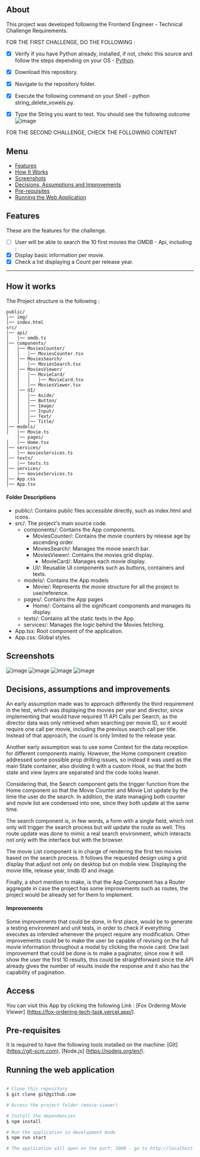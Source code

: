 ## About

This project was developed following the Frontend Engineer - Technical Challenge Requirements.

FOR THE FIRST CHALLENGE, DO THE FOLLOWING :
  - [x] Verify if you have Python already, installed, if not, chekc this source and follow the steps depending on your OS - [Python](#https://www.python.org/downloads/).
  - [x] Download this repository. 
  - [x] Navigate to the repository folder.
  - [x] Execute the following command on your Shell - python string_delete_vowels.py.
  - [x] Type the String you want to test.
  You should see the following outcome
  ![image](https://github.com/user-attachments/assets/fee568ff-2250-4d93-bb6e-727316619f09)


FOR THE SECOND CHALLENGE, CHECK THE FOLLOWING CONTENT
## Menu
- [Features](#features)  
- [How It Works](#how-it-works)  
- [Screenshots](#screenshots)  
- [Decisions, Assumptions and Improvements](#decisions-assumptions-and-improvements)  
- [Pre-requisites](#pre-requisites)  
- [Running the Web Application](#running-the-web-application)

## Features

These are the features for the challenge.
- [ ]  User will be able to search the 10 first movies the OMDB - Api, including :
  - [x] Display basic information per movie.
  - [x] Check a list displaying a Count per release year.

---

## How it works

The Project structure is the following :
	
	public/
	│── img/
	│── index.html
	src/
	│── api/
	│   │── omdb.ts
	│── components/
	│   │── MoviesCounter/
	│   │   │── MoviesCounter.tsx
	│   │── MoviesSearch/
	│   │   │── MoviesSearch.tsx
 	│   │── MoviesViewer/
  	│   │   │── MovieCard/
	│   │   │   │── MovieCard.tsx
 	│   │   │── MoviesViewer.tsx
	│   │── UI/
	│   │   │── Aside/
	│   │   │── Button/
	│   │   │── Image/
	│   │   │── Input/
	│   │   │── Text/
 	│   │   │── Title/
  	│── models/
   	│   │── Movie.ts
      	│── pages/
   	│   │── Home.tsx
	│── services/
	│   │── moviesServices.ts
	│── texts/
	│   │── texts.ts
	│── services/
	│   │── moviesServices.ts
	│── App.css
	│── App.tsx

#### Folder Descriptions
- public/: Contains public files accessible directly, such as index.html and icons.
- src/: The project's main source code.
  - components/: Contains the App components.
    - MoviesCounter/: Contains the movie counters by release age by ascending order.
    - MoviesSearch/: Manages the movie search bar.
    - MoviesViewer/: Contains the movies grid display.
      -  MovieCard/: Manages each movie display.
    - UI/: Reusable UI components such as buttons, containers and texts.
  - models/: Contains the App models
    - Movie/: Represents the movie structure for all the project to use/reference.
  - pages/: Contains the App pages
    - Home/: Contains all the significant components and manages its display.
  - texts/: Contains all the static texts in the App.
  - services/: Manages the logic behind the Movies fetching.
- App.tsx: Root component of the application.
- App.css: Global styles. 

## Screenshots

![image](https://github.com/user-attachments/assets/3be7bbec-192c-41b9-ad4e-d4e7e329f854)
![image](https://github.com/user-attachments/assets/e35434b7-f2fb-4c16-869a-675ce4d82554)
![image](https://github.com/user-attachments/assets/333ea1a0-2a3e-4f6d-9512-4032d8aeaa74)
![image](https://github.com/user-attachments/assets/72e80803-ad07-440d-bcd9-8e1f7bfddd7d)

## Decisions, assumptions and improvements

An early assumption made was to approach differently the third requirement in the test, which was displaying the movies per year and director, since
implementing that would have required 11 API Calls per Search, as the director data was only retrieved when searching per movie ID, so it would require 
one call per movie, including the previous search call per title. Instead of that approach, the count is only limited to the release year.

Another early assumption was to use some Context for the data reception for different components mainly. However, the Home component creation addressed some 
possible prop drilling issues, so instead it was used as the main State container, also dividing it with a custom Hook, so that the both state and view 
layers are separated and the code looks leaner. 

Considering that, the Search component gets the trigger function from the Home component so that the Movie Counter and Movie List update by the time the user 
do the search. In addition, the state managing both counter and movie list are condensed into one, since they both update at the same time. 

The search component is, in few words, a form with a single field, which not only will trigger the search process but will update the route as well.
This route update was done to mimic a real search environment, which interacts not only with the interface but with the browser.

The movie List component is in charge of rendering the first ten movies based on the search process. 
It follows the requested design using a grid display that adjust not only on desktop but on mobile view. Displaying the movie title, release year, Imdb ID and image. 

Finally, a short mention to make, is that the App Component has a Router aggregate in case the project has some improvements such as routes, the project would be already
set for them to implement.

#### Improvements 

Some improvements that could be done, in first place, would be to generate a testing environment and unit tests, in order to check if everything executes as intended 
whenever the project require any modification. 
Other improvements could be to make the user be capable of revising on the full movie information throughout a modal by clicking the movie card.
One last improvement that could be done is to make a paginator, since now it will show the user the first 10 results, this could be straightforward since the API already 
gives the number of results inside the response and it also has the capability of pagination.

## Access

You can visit this App by clicking the following Link : [Fox Ordering Movie Viewer] (https://fox-ordering-tech-task.vercel.app/).

## Pre-requisites

It is required to have the following tools installed on the machine:
[Git] (https://git-scm.com), [Node.js] (https://nodejs.org/en/).

## Running the web application

```bash

# Clone this repository
$ git clone git@github.com

# Access the project folder (movie-viewer)

# Install the dependencies 
$ npm install

# Run the application in development mode
$ npm run start

# The application will open on the port: 3000 - go to http://localhost:3000

```
